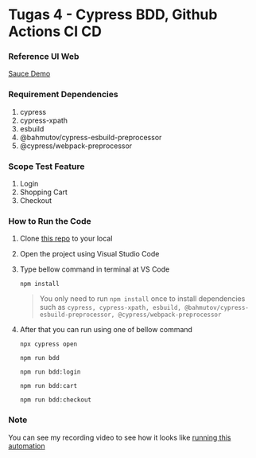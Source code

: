 # Tugas 4 - Cypress BDD, Github Actions CI CD

 ### Reference UI Web
 [Sauce Demo](https://www.saucedemo.com/)

### Requirement Dependencies
 1. cypress
 1. cypress-xpath
 1. esbuild
 1. @bahmutov/cypress-esbuild-preprocessor
 1. @cypress/webpack-preprocessor

### Scope Test Feature 
1. Login
1. Shopping Cart
1. Checkout

### How to Run the Code

 1. Clone [this repo](https://github.com/hanifrazin/cao-cypress-bdd) to your local
 1. Open the project using Visual Studio Code
 1. Type bellow command in terminal at VS Code
	 ```
     npm install
     ```
     > You only need to run `npm install` once to install dependencies such as `cypress, cypress-xpath, esbuild, @bahmutov/cypress-esbuild-preprocessor, @cypress/webpack-preprocessor`
 4. After that you can run using one of bellow command
	 ```
     npx cypress open 
     ```
     
     ```
     npm run bdd       
     ```
     
     ```
     npm run bdd:login       
     ```

     ```
     npm run bdd:cart       
     ```

     ```
     npm run bdd:checkout       
     ```

 ### Note
 You can see my recording video to see how it looks like [running this automation](https://github.com/hanifrazin/cao-cypress-bdd/tree/main/cypress/videos) 